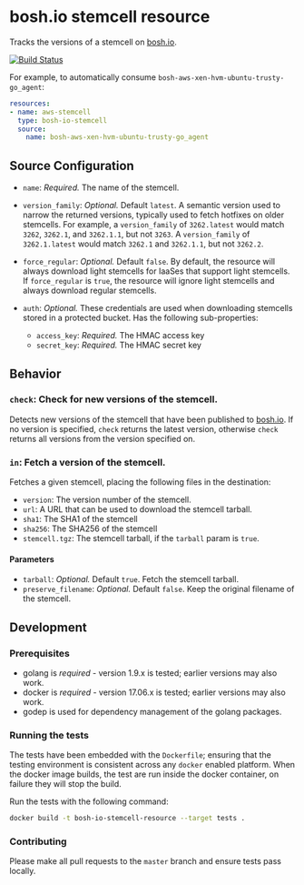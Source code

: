 # bosh.io stemcell resource

Tracks the versions of a stemcell on [bosh.io](https://bosh.io).

<a href="https://ci.concourse-ci.org/teams/main/pipelines/resource/jobs/build?vars.type=%22bosh-io-stemcell%22">
  <img src="https://ci.concourse-ci.org/api/v1/teams/main/pipelines/resource/jobs/build/badge?vars.type=%22bosh-io-stemcell%22" alt="Build Status">
</a>

For example, to automatically consume `bosh-aws-xen-hvm-ubuntu-trusty-go_agent`:

```yaml
resources:
- name: aws-stemcell
  type: bosh-io-stemcell
  source:
    name: bosh-aws-xen-hvm-ubuntu-trusty-go_agent
```

## Source Configuration

* `name`: *Required.* The name of the stemcell.

* `version_family`: *Optional.* Default `latest`. A semantic version used to
narrow the returned versions, typically used to fetch hotfixes on older
stemcells. For example, a `version_family` of `3262.latest` would match `3262`,
`3262.1`, and `3262.1.1`, but not `3263`. A `version_family` of `3262.1.latest`
would match `3262.1` and `3262.1.1`, but not `3262.2`.

* `force_regular`: *Optional.* Default `false`. By default, the resource will always download light stemcells for IaaSes that support light stemcells.
  If `force_regular` is `true`, the resource will ignore light stemcells and always download regular stemcells.

* `auth`: *Optional.* These credentials are used when downloading stemcells stored in a protected bucket.
  Has the following sub-properties:
  * `access_key`: *Required.* The HMAC access key
  * `secret_key`: *Required.* The HMAC secret key

## Behavior

### `check`: Check for new versions of the stemcell.

Detects new versions of the stemcell that have been published to [bosh.io](https://bosh.io). If no version is specified, `check` returns the latest version, otherwise `check` returns all versions from the version specified on.


### `in`: Fetch a version of the stemcell.

Fetches a given stemcell, placing the following files in the destination:

* `version`: The version number of the stemcell.
* `url`: A URL that can be used to download the stemcell tarball.
* `sha1`: The SHA1 of the stemcell
* `sha256`: The SHA256 of the stemcell
* `stemcell.tgz`: The stemcell tarball, if the `tarball` param is `true`.

#### Parameters

* `tarball`: *Optional.* Default `true`. Fetch the stemcell tarball.
* `preserve_filename`: *Optional.* Default `false`. Keep the original filename of the stemcell.

## Development

### Prerequisites

* golang is *required* - version 1.9.x is tested; earlier versions may also
  work.
* docker is *required* - version 17.06.x is tested; earlier versions may also
  work.
* godep is used for dependency management of the golang packages.

### Running the tests

The tests have been embedded with the `Dockerfile`; ensuring that the testing
environment is consistent across any `docker` enabled platform. When the docker
image builds, the test are run inside the docker container, on failure they
will stop the build.

Run the tests with the following command:

```sh
docker build -t bosh-io-stemcell-resource --target tests .
```

### Contributing

Please make all pull requests to the `master` branch and ensure tests pass
locally.
